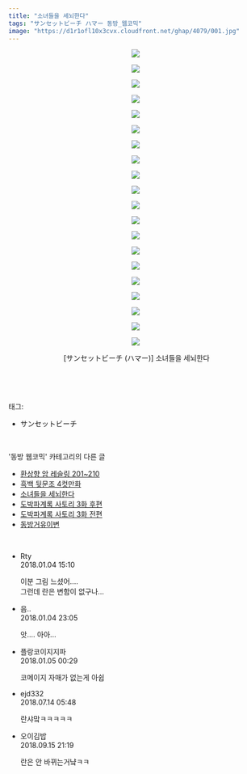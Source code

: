 ```yaml
---
title: "소녀들을 세뇌한다"
tags: "サンセットビーチ ハマー 동방_웹코믹"
image: "https://d1r1ofl10x3cvx.cloudfront.net/ghap/4079/001.jpg"
---
```

<div class="article">
<p style="text-align: center; clear: none; float: none;"><img src="{{ site.imgserver7 }}/ghap/4079/001.jpg"/></p>
<p style="text-align: center; clear: none; float: none;"><img src="{{ site.imgserver7 }}/ghap/4079/002.jpg"/></p>
<p style="text-align: center; clear: none; float: none;"><img src="{{ site.imgserver7 }}/ghap/4079/003.jpg"/></p>
<p style="text-align: center; clear: none; float: none;"><img src="{{ site.imgserver7 }}/ghap/4079/004.jpg"/></p>
<p style="text-align: center; clear: none; float: none;"><img src="{{ site.imgserver7 }}/ghap/4079/005.jpg"/></p>
<p style="text-align: center; clear: none; float: none;"><img src="{{ site.imgserver7 }}/ghap/4079/006.jpg"/></p>
<p style="text-align: center; clear: none; float: none;"><img src="{{ site.imgserver7 }}/ghap/4079/007.jpg"/></p>
<p style="text-align: center; clear: none; float: none;"><img src="{{ site.imgserver7 }}/ghap/4079/008.jpg"/></p>
<p style="text-align: center; clear: none; float: none;"><img src="{{ site.imgserver7 }}/ghap/4079/009.jpg"/></p>
<p style="text-align: center; clear: none; float: none;"><img src="{{ site.imgserver7 }}/ghap/4079/010.jpg"/></p>
<p style="text-align: center; clear: none; float: none;"><img src="{{ site.imgserver7 }}/ghap/4079/011.jpg"/></p>
<p style="text-align: center; clear: none; float: none;"><img src="{{ site.imgserver7 }}/ghap/4079/012.jpg"/></p>
<p style="text-align: center; clear: none; float: none;"><img src="{{ site.imgserver7 }}/ghap/4079/013.jpg"/></p>
<p style="text-align: center; clear: none; float: none;"><img src="{{ site.imgserver7 }}/ghap/4079/014.jpg"/></p>
<p style="text-align: center; clear: none; float: none;"><img src="{{ site.imgserver7 }}/ghap/4079/015.jpg"/></p>
<p style="text-align: center; clear: none; float: none;"><img src="{{ site.imgserver7 }}/ghap/4079/016.jpg"/></p>
<p style="text-align: center; clear: none; float: none;"><img src="{{ site.imgserver7 }}/ghap/4079/017.jpg"/></p>
<p style="text-align: center; clear: none; float: none;"><img src="{{ site.imgserver7 }}/ghap/4079/018.jpg"/></p>
<p style="text-align: center; clear: none; float: none;"><img src="{{ site.imgserver7 }}/ghap/4079/019.jpg"/></p>
<p style="text-align: center; clear: none; float: none;"><img src="{{ site.imgserver7 }}/ghap/4079/020.jpg"/></p>
<p style="text-align: center; clear: none; float: none;"> [サンセットビーチ (ハマー)] 소녀들을 세뇌한다</p>
<p><br/></p>
</div><br/>
<div class="tagTrail">
<p>태그: </p>
<ul>
<li>サンセットビーチ</li>
</ul>
</div><br/>
<div class="another">
<p>'동방 웹코믹' 카테고리의 다른 글</p>
<ul>
<li><a href="/ghap_4085">환상향 암 레슬링 201~210</a></li>
<li><a href="/ghap_4081">흑백 뒷문조 4컷만화</a></li>
<li><a href="/ghap_4079">소녀들을 세뇌한다</a></li>
<li><a href="/ghap_4051">도박파계록 사토리 3화 후편</a></li>
<li><a href="/ghap_4050">도박파계록 사토리 3화 전편</a></li>
<li><a href="/ghap_4042">동방거유이변</a></li>
</ul>
</div><br/>
<div class="cb_module cb_fluid">
<div class="cb_wrt cb_profile">
<div class="comment">
<ul>
<li class="cb_thumb_off" id="comment15166347">
<div class="cb_comment_area">
<div class="cb_info_area">
<div class="cb_section">
<span class="cb_nick_name">Rty</span>
</div>
<div class="cb_section">
<span class="cb_date">2018.01.04 15:10 </span>
</div>
</div>
<div class="cb_dsc_comment">
<p class="cb_dsc">
											이분 그림 느셨어.... <br/>
그런데 란은 변함이 없구나...
										</p>
</div>
</div></li>
<li class="cb_thumb_off" id="comment15166664">
<div class="cb_comment_area">
<div class="cb_info_area">
<div class="cb_section">
<span class="cb_nick_name">음..</span>
</div>
<div class="cb_section">
<span class="cb_date">2018.01.04 23:05 </span>
</div>
</div>
<div class="cb_dsc_comment">
<p class="cb_dsc">
											앗.... 아아...
										</p>
</div>
</div></li>
<li class="cb_thumb_off" id="comment15166713">
<div class="cb_comment_area">
<div class="cb_info_area">
<div class="cb_section">
<span class="cb_nick_name">플랑코이지지파</span>
</div>
<div class="cb_section">
<span class="cb_date">2018.01.05 00:29 </span>
</div>
</div>
<div class="cb_dsc_comment">
<p class="cb_dsc">
											코메이지 자매가 없는게 아쉽
										</p>
</div>
</div></li>
<li class="cb_thumb_off" id="comment15286381">
<div class="cb_comment_area">
<div class="cb_info_area">
<div class="cb_section">
<span class="cb_nick_name">ejd332</span>
</div>
<div class="cb_section">
<span class="cb_date">2018.07.14 05:48 </span>
</div>
</div>
<div class="cb_dsc_comment">
<p class="cb_dsc">
											란샤맠ㅋㅋㅋㅋㅋ
										</p>
</div>
</div></li>
<li class="cb_thumb_off" id="comment15333529">
<div class="cb_comment_area">
<div class="cb_info_area">
<div class="cb_section">
<span class="cb_nick_name">오이김밥</span>
</div>
<div class="cb_section">
<span class="cb_date">2018.09.15 21:19 </span>
</div>
</div>
<div class="cb_dsc_comment">
<p class="cb_dsc">
											란은 안 바뀌는거냨ㅋㅋ<br/>
</p>
</div>
</div></li>
</ul>
</div>
</div><!-- commentList close -->
</div><br/>

